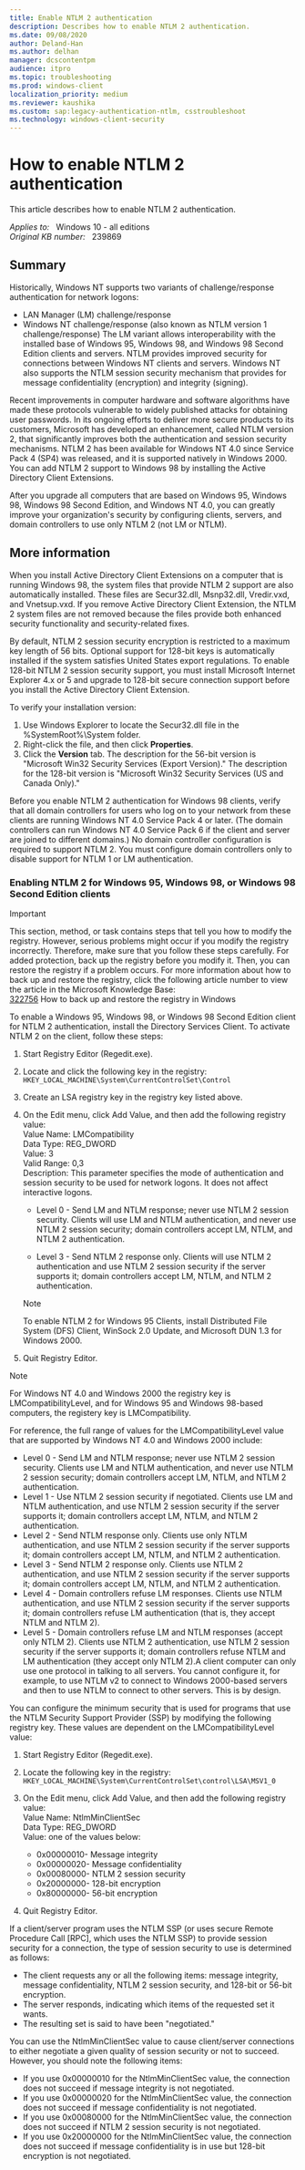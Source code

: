 ```yaml
---
title: Enable NTLM 2 authentication
description: Describes how to enable NTLM 2 authentication.
ms.date: 09/08/2020
author: Deland-Han
ms.author: delhan
manager: dcscontentpm
audience: itpro
ms.topic: troubleshooting
ms.prod: windows-client
localization_priority: medium
ms.reviewer: kaushika
ms.custom: sap:legacy-authentication-ntlm, csstroubleshoot
ms.technology: windows-client-security
---
```

# How to enable NTLM 2 authentication  

This article describes how to enable NTLM 2 authentication.

_Applies to:_ &nbsp; Windows 10 - all editions  
_Original KB number:_ &nbsp; 239869

## Summary

Historically, Windows NT supports two variants of challenge/response authentication for network logons:

- LAN Manager (LM) challenge/response
- Windows NT challenge/response (also known as NTLM version 1 challenge/response) The LM variant allows interoperability with the installed base of Windows 95, Windows 98, and Windows 98 Second Edition clients and servers. NTLM provides improved security for connections between Windows NT clients and servers. Windows NT also supports the NTLM session security mechanism that provides for message confidentiality (encryption) and integrity (signing).

Recent improvements in computer hardware and software algorithms have made these protocols vulnerable to widely published attacks for obtaining user passwords. In its ongoing efforts to deliver more secure products to its customers, Microsoft has developed an enhancement, called NTLM version 2, that significantly improves both the authentication and session security mechanisms. NTLM 2 has been available for Windows NT 4.0 since Service Pack 4 (SP4) was released, and it is supported natively in Windows 2000. You can add NTLM 2 support to Windows 98 by installing the Active Directory Client Extensions.

After you upgrade all computers that are based on Windows 95, Windows 98, Windows 98 Second Edition, and Windows NT 4.0, you can greatly improve your organization's security by configuring clients, servers, and domain controllers to use only NTLM 2 (not LM or NTLM).

## More information

When you install Active Directory Client Extensions on a computer that is running Windows 98, the system files that provide NTLM 2 support are also automatically installed. These files are Secur32.dll, Msnp32.dll, Vredir.vxd, and Vnetsup.vxd. If you remove Active Directory Client Extension, the NTLM 2 system files are not removed because the files provide both enhanced security functionality and security-related fixes.

By default, NTLM 2 session security encryption is restricted to a maximum key length of 56 bits. Optional support for 128-bit keys is automatically installed if the system satisfies United States export regulations. To enable 128-bit NTLM 2 session security support, you must install Microsoft Internet Explorer 4.x or 5 and upgrade to 128-bit secure connection support before you install the Active Directory Client Extension.

To verify your installation version:

1. Use Windows Explorer to locate the Secur32.dll file in the %SystemRoot%\System folder.
2. Right-click the file, and then click **Properties**.
3. Click the **Version** tab. The description for the 56-bit version is "Microsoft Win32 Security Services (Export Version)." The description for the 128-bit version is "Microsoft Win32 Security Services (US and Canada Only)."  

Before you enable NTLM 2 authentication for Windows 98 clients, verify that all domain controllers for users who log on to your network from these clients are running Windows NT 4.0 Service Pack 4 or later. (The domain controllers can run Windows NT 4.0 Service Pack 6 if the client and server are joined to different domains.) No domain controller configuration is required to support NTLM 2. You must configure domain controllers only to disable support for NTLM 1 or LM authentication.  

### Enabling NTLM 2 for Windows 95, Windows 98, or Windows 98 Second Edition clients

> [!IMPORTANT]
> This section, method, or task contains steps that tell you how to modify the registry. However, serious problems might occur if you modify the registry incorrectly. Therefore, make sure that you follow these steps carefully. For added protection, back up the registry before you modify it. Then, you can restore the registry if a problem occurs. For more information about how to back up and restore the registry, click the following article number to view the article in the Microsoft Knowledge Base:  
[322756](https://support.microsoft.com/help/322756) How to back up and restore the registry in Windows  

To enable a Windows 95, Windows 98, or Windows 98 Second Edition client for NTLM 2 authentication, install the Directory Services Client. To activate NTLM 2 on the client, follow these steps:

1. Start Registry Editor (Regedit.exe).
2. Locate and click the following key in the registry: `HKEY_LOCAL_MACHINE\System\CurrentControlSet\Control`

3. Create an LSA registry key in the registry key listed above.
4. On the Edit menu, click Add Value, and then add the following registry value:  
    Value Name: LMCompatibility  
    Data Type: REG_DWORD  
    Value: 3  
    Valid Range: 0,3  
    Description: This parameter specifies the mode of authentication and session security to be used for network logons. It does not affect interactive logons.  

      - Level 0 - Send LM and NTLM response; never use NTLM 2 session security. Clients will use LM and NTLM authentication, and never use NTLM 2 session security; domain controllers accept LM, NTLM, and NTLM 2 authentication.  

      - Level 3 - Send NTLM 2 response only. Clients will use NTLM 2 authentication and use NTLM 2 session security if the server supports it; domain controllers accept LM, NTLM, and NTLM 2 authentication.  
   > [!NOTE]
   > To enable NTLM 2 for Windows 95 Clients, install Distributed File System (DFS) Client, WinSock 2.0 Update, and Microsoft DUN 1.3 for Windows 2000.

5. Quit Registry Editor.  

> [!NOTE]
> For Windows NT 4.0 and Windows 2000 the registry key is LMCompatibilityLevel, and for Windows 95 and Windows 98-based computers, the registery key is LMCompatibility.

For reference, the full range of values for the LMCompatibilityLevel value that are supported by Windows NT 4.0 and Windows 2000 include:

- Level 0 - Send LM and NTLM response; never use NTLM 2 session security. Clients use LM and NTLM authentication, and never use NTLM 2 session security; domain controllers accept LM, NTLM, and NTLM 2 authentication.
- Level 1 - Use NTLM 2 session security if negotiated. Clients use LM and NTLM authentication, and use NTLM 2 session security if the server supports it; domain controllers accept LM, NTLM, and NTLM 2 authentication.
- Level 2 - Send NTLM response only. Clients use only NTLM authentication, and use NTLM 2 session security if the server supports it; domain controllers accept LM, NTLM, and NTLM 2 authentication.
- Level 3 - Send NTLM 2 response only. Clients use NTLM 2 authentication, and use NTLM 2 session security if the server supports it; domain controllers accept LM, NTLM, and NTLM 2 authentication.
- Level 4 - Domain controllers refuse LM responses. Clients use NTLM authentication, and use NTLM 2 session security if the server supports it; domain controllers refuse LM authentication (that is, they accept NTLM and NTLM 2).
- Level 5 - Domain controllers refuse LM and NTLM responses (accept only NTLM 2). Clients use NTLM 2 authentication, use NTLM 2 session security if the server supports it; domain controllers refuse NTLM and LM authentication (they accept only NTLM 2).A client computer can only use one protocol in talking to all servers. You cannot configure it, for example, to use NTLM v2 to connect to Windows 2000-based servers and then to use NTLM to connect to other servers. This is by design.

You can configure the minimum security that is used for programs that use the NTLM Security Support Provider (SSP) by modifying the following registry key. These values are dependent on the LMCompatibilityLevel value:

1. Start Registry Editor (Regedit.exe).
2. Locate the following key in the registry: `HKEY_LOCAL_MACHINE\System\CurrentControlSet\control\LSA\MSV1_0`

3. On the Edit menu, click Add Value, and then add the following registry value:  
    Value Name: NtlmMinClientSec  
    Data Type: REG_DWORD  
    Value: one of the values below:  

    - 0x00000010- Message integrity
    - 0x00000020- Message confidentiality
    - 0x00080000- NTLM 2 session security
    - 0x20000000- 128-bit encryption
    - 0x80000000- 56-bit encryption

4. Quit Registry Editor.  

If a client/server program uses the NTLM SSP (or uses secure Remote Procedure Call [RPC], which uses the NTLM SSP) to provide session security for a connection, the type of session security to use is determined as follows:

- The client requests any or all the following items: message integrity, message confidentiality, NTLM 2 session security, and 128-bit or 56-bit encryption.
- The server responds, indicating which items of the requested set it wants.
- The resulting set is said to have been "negotiated."  

You can use the NtlmMinClientSec value to cause client/server connections to either negotiate a given quality of session security or not to succeed. However, you should note the following items:

- If you use 0x00000010 for the NtlmMinClientSec value, the connection does not succeed if message integrity is not negotiated.
- If you use 0x00000020 for the NtlmMinClientSec value, the connection does not succeed if message confidentiality is not negotiated.
- If you use 0x00080000 for the NtlmMinClientSec value, the connection does not succeed if NTLM 2 session security is not negotiated.
- If you use 0x20000000 for the NtlmMinClientSec value, the connection does not succeed if message confidentiality is in use but 128-bit encryption is not negotiated.
